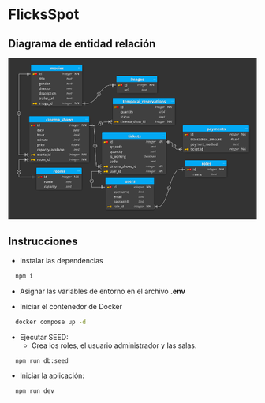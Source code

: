 # FlicksSpot

## Diagrama de entidad relación

![diagrama de entidad relación](./der-flicksSpot.png)

## Instrucciones

- Instalar las dependencias

```bash
  npm i 
```

- Asignar las variables de entorno en el archivo **.env**

- Iniciar el contenedor de Docker

```bash
  docker compose up -d
```

- Ejecutar SEED:
  - Crea los roles, el usuario administrador y las salas.

```bash
  npm run db:seed
```

- Iniciar la aplicación:

```bash
  npm run dev
```
